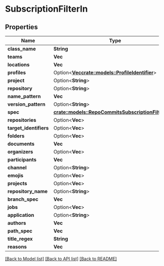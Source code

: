 # SubscriptionFilterIn

## Properties

Name | Type | Description | Notes
------------ | ------------- | ------------- | -------------
**class_name** | **String** |  | 
**teams** | **Vec<String>** |  | 
**locations** | **Vec<String>** |  | 
**profiles** | Option<[**Vec<crate::models::ProfileIdentifier>**](ProfileIdentifier.md)> |  | [optional]
**project** | Option<**String**> |  | 
**repository** | Option<**String**> |  | 
**name_pattern** | **Vec<String>** |  | 
**version_pattern** | Option<**String**> |  | [optional]
**spec** | [**crate::models::RepoCommitsSubscriptionFilterSpec**](RepoCommitsSubscriptionFilterSpec.md) |  | 
**repositories** | Option<**Vec<String>**> |  | [optional]
**target_identifiers** | Option<**Vec<String>**> |  | [optional]
**folders** | Option<**Vec<String>**> |  | [optional]
**documents** | **Vec<String>** |  | 
**organizers** | Option<**Vec<String>**> |  | [optional]
**participants** | **Vec<String>** |  | 
**channel** | Option<**String**> |  | [optional]
**emojis** | Option<**Vec<String>**> |  | [optional]
**projects** | Option<**Vec<String>**> |  | [optional]
**repository_name** | Option<**String**> |  | [optional]
**branch_spec** | **Vec<String>** |  | 
**jobs** | Option<**Vec<String>**> |  | [optional]
**application** | Option<**String**> |  | [optional]
**authors** | **Vec<String>** |  | 
**path_spec** | **Vec<String>** |  | 
**title_regex** | **String** |  | 
**reasons** | **Vec<String>** |  | 

[[Back to Model list]](../README.md#documentation-for-models) [[Back to API list]](../README.md#documentation-for-api-endpoints) [[Back to README]](../README.md)


